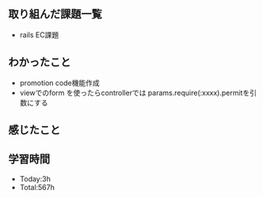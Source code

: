 ## 取り組んだ課題一覧
- rails EC課題 　
## わかったこと
- promotion code機能作成
- viewでのform を使ったらcontrollerでは params.require(:xxxx).permitを引数にする
## 感じたこと
## 学習時間
- Today:3h
- Total:567h
